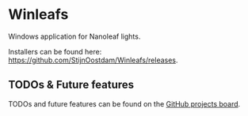 # Winleafs

Windows application for Nanoleaf lights.

Installers can be found here: https://github.com/StijnOostdam/Winleafs/releases.

## TODOs & Future features

TODOs and future features can be found on the [GitHub projects board](https://github.com/StijnOostdam/Winleafs/projects/1).
